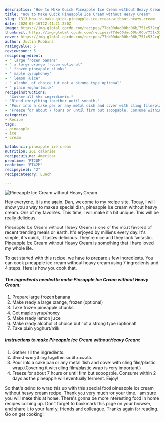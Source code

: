 ```yaml
---
description: "How to Make Quick Pineapple Ice Cream without Heavy Cream"
title: "How to Make Quick Pineapple Ice Cream without Heavy Cream"
slug: 1313-how-to-make-quick-pineapple-ice-cream-without-heavy-cream
date: 2020-05-16T22:41:21.250Z
image: https://img-global.cpcdn.com/recipes/77de00dad00bc06b/751x532cq70/pineapple-ice-cream-without-heavy-cream-recipe-main-photo.jpg
thumbnail: https://img-global.cpcdn.com/recipes/77de00dad00bc06b/751x532cq70/pineapple-ice-cream-without-heavy-cream-recipe-main-photo.jpg
cover: https://img-global.cpcdn.com/recipes/77de00dad00bc06b/751x532cq70/pineapple-ice-cream-without-heavy-cream-recipe-main-photo.jpg
author: Justin Robbins
ratingvalue: 5
reviewcount: 5
recipeingredient:
- " large frozen banana"
- " a large orange frozen optional"
- " frozen pineapple chunks"
- " maple syruphoney"
- " lemon juice"
- " alcohol of choice but not a strong type optional"
- " plain yoghurtmilk"
recipeinstructions:
- "Gather all the ingredients."
- "Blend everything together until smooth."
- "Pour into a cake pan or any metal dish and cover with cling film/plastic wrap.(Covering it with cling film/plastic wrap is very important.)"
- "Freeze for about 7 hours or until firm but scoopable. Consume within 2 days as the pineapple will eventually ferment. Enjoy!"
categories:
- Recipe
tags:
- pineapple
- ice
- cream

katakunci: pineapple ice cream 
nutrition: 261 calories
recipecuisine: American
preptime: "PT20M"
cooktime: "PT42M"
recipeyield: "2"
recipecategory: Lunch

---
```



![Pineapple Ice Cream without Heavy Cream](https://img-global.cpcdn.com/recipes/77de00dad00bc06b/751x532cq70/pineapple-ice-cream-without-heavy-cream-recipe-main-photo.jpg)

Hey everyone, it is me again, Dan, welcome to my recipe site. Today, I will show you a way to make a special dish, pineapple ice cream without heavy cream. One of my favorites. This time, I will make it a bit unique. This will be really delicious.

Pineapple Ice Cream without Heavy Cream is one of the most favored of recent trending meals on earth. It's enjoyed by millions every day. It's simple, it's quick, it tastes delicious. They're nice and they look fantastic. Pineapple Ice Cream without Heavy Cream is something that I have loved my whole life.




To get started with this recipe, we have to prepare a few ingredients. You can cook pineapple ice cream without heavy cream using 7 ingredients and 4 steps. Here is how you cook that.

<!--inarticleads1-->

##### The ingredients needed to make Pineapple Ice Cream without Heavy Cream:

1. Prepare  large frozen banana
1. Make ready  a large orange, frozen (optional)
1. Take  frozen pineapple chunks
1. Get  maple syrup/honey
1. Make ready  lemon juice
1. Make ready  alcohol of choice but not a strong type (optional)
1. Take  plain yoghurt/milk




<!--inarticleads2-->

##### Instructions to make Pineapple Ice Cream without Heavy Cream:

1. Gather all the ingredients.
1. Blend everything together until smooth.
1. Pour into a cake pan or any metal dish and cover with cling film/plastic wrap.(Covering it with cling film/plastic wrap is very important.)
1. Freeze for about 7 hours or until firm but scoopable. Consume within 2 days as the pineapple will eventually ferment. Enjoy!




So that's going to wrap this up with this special food pineapple ice cream without heavy cream recipe. Thank you very much for your time. I am sure you will make this at home. There's gonna be more interesting food in home recipes coming up. Don't forget to bookmark this page on your browser, and share it to your family, friends and colleague. Thanks again for reading. Go on get cooking!
